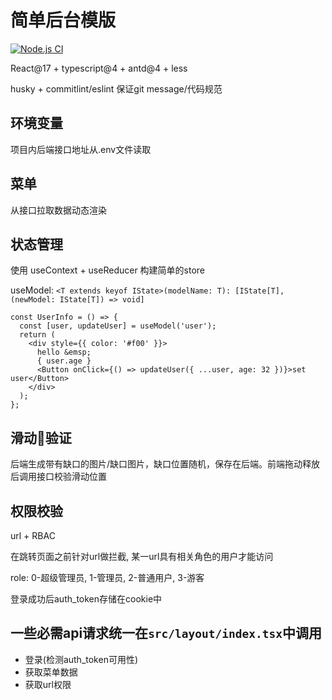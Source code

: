 <!--
 * @Author: mrrs878@foxmail.com
 * @Date: 2021-02-23 10:19:55
 * @LastEditTime: 2021-04-11 15:37:49
 * @LastEditors: Please set LastEditors
 * @Description: In User Settings Edit
 * @FilePath: /components_library/README.md
-->
# 简单后台模版

[![Node.js CI](https://github.com/mrrs878/dashboard_template/actions/workflows/node.js.yml/badge.svg)](https://github.com/mrrs878/dashboard_template/actions/workflows/node.js.yml)

React@17 + typescript@4 + antd@4 + less

husky + commitlint/eslint 保证git message/代码规范

## 环境变量

项目内后端接口地址从.env文件读取

## 菜单

从接口拉取数据动态渲染

## 状态管理

使用 useContext + useReducer 构建简单的store

useModel: `<T extends keyof IState>(modelName: T): [IState[T], (newModel: IState[T]) => void]`

```tsx
const UserInfo = () => {
  const [user, updateUser] = useModel('user');
  return (
    <div style={{ color: '#f00' }}>
      hello &emsp;
      { user.age }
      <Button onClick={() => updateUser({ ...user, age: 32 })}>set user</Button>
    </div>
  );
};
```


## 滑动🧩验证

后端生成带有缺口的图片/缺口图片，缺口位置随机，保存在后端。前端拖动释放后调用接口校验滑动位置

## 权限校验

url + RBAC

在跳转页面之前针对url做拦截, 某一url具有相关角色的用户才能访问

role: 0-超级管理员, 1-管理员, 2-普通用户, 3-游客

登录成功后auth_token存储在cookie中

## 一些必需api请求统一在`src/layout/index.tsx`中调用

- 登录(检测auth_token可用性)
- 获取菜单数据
- 获取url权限
